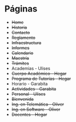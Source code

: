 # Páginas

*   ~~Home~~
*   ~~Historia~~
*   ~~Contacto~~
*   ~~Reglamento~~
*   ~~Infraestructura~~
*   ~~Informes~~
*   ~~Calendario~~
*   ~~Maestría~~
*   ~~Trámites~~
*   Academias - Ulises
*   ~~Cuerpo Académico - Hegar~~
*   ~~Programa de Tutorías - Hegar~~
*   Horario - Garabita
*   ~~Actividades - Garabita~~
*   ~~Personal - Ulises~~
*   ~~Bienvenida~~
*   ~~Ing. en Telemática - Oliver~~
*   ~~Ing. en Software - Oliver~~
*   ~~Docentes - Hegar~~
